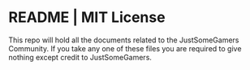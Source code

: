 README | MIT License
========

This repo will hold all the documents related to the JustSomeGamers Community. If you take any one of these files you are required to give nothing except credit to JustSomeGamers.
